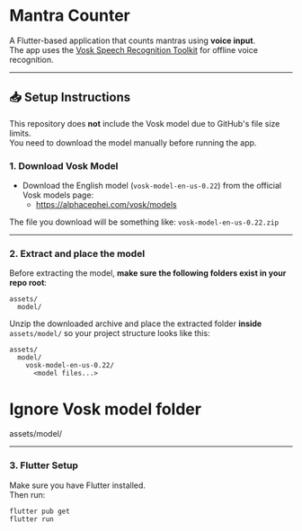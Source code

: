 # Mantra Counter

A Flutter-based application that counts mantras using **voice input**.  
The app uses the [Vosk Speech Recognition Toolkit](https://alphacephei.com/vosk/) for offline voice recognition.

---

## 📥 Setup Instructions

This repository does **not** include the Vosk model due to GitHub's file size limits.  
You need to download the model manually before running the app.

### 1. Download Vosk Model
- Download the English model (`vosk-model-en-us-0.22`) from the official Vosk models page:
  - https://alphacephei.com/vosk/models

The file you download will be something like: `vosk-model-en-us-0.22.zip`

---

### 2. Extract and place the model

Before extracting the model, **make sure the following folders exist in your repo root**:

```text
assets/
  model/
```
Unzip the downloaded archive and place the extracted folder **inside** `assets/model/` so your project structure looks like this:

```text
assets/
  model/
    vosk-model-en-us-0.22/
      <model files...>
```

# Ignore Vosk model folder
assets/model/

---

### 3. Flutter Setup
Make sure you have Flutter installed.  
Then run:

```bash
flutter pub get
flutter run
```

